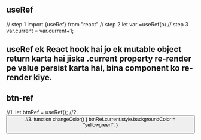 ## useRef

// step 1 import {useRef} from "react"
// step 2 let var =useRef(o)
// step 3 var.current = var.current+1;

## useRef ek React hook hai jo ek mutable object return karta hai jiska .current property re-render pe value persist karta hai, bina component ko re-render kiye.

## btn-ref

//1. let btnRef = useRef();
//2. <button ref={btnRef} onClick={handleincrement}>
//3. function changeColor() {
btnRef.current.style.backgroundColor = "yellowgreen";
}
